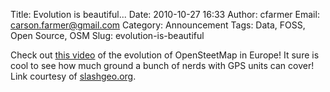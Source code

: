 Title: Evolution is beautiful...
Date: 2010-10-27 16:33
Author: cfarmer
Email: carson.farmer@gmail.com
Category: Announcement
Tags: Data, FOSS, Open Source, OSM
Slug: evolution-is-beautiful

Check out [this video][] of the evolution of OpenSteetMap in Europe! It
sure is cool to see how much ground a bunch of nerds with GPS units can
cover! Link courtesy of [slashgeo.org][].

[this video]: http://vimeo.com/16148504
[slashgeo.org]: http://slashgeo.org/
